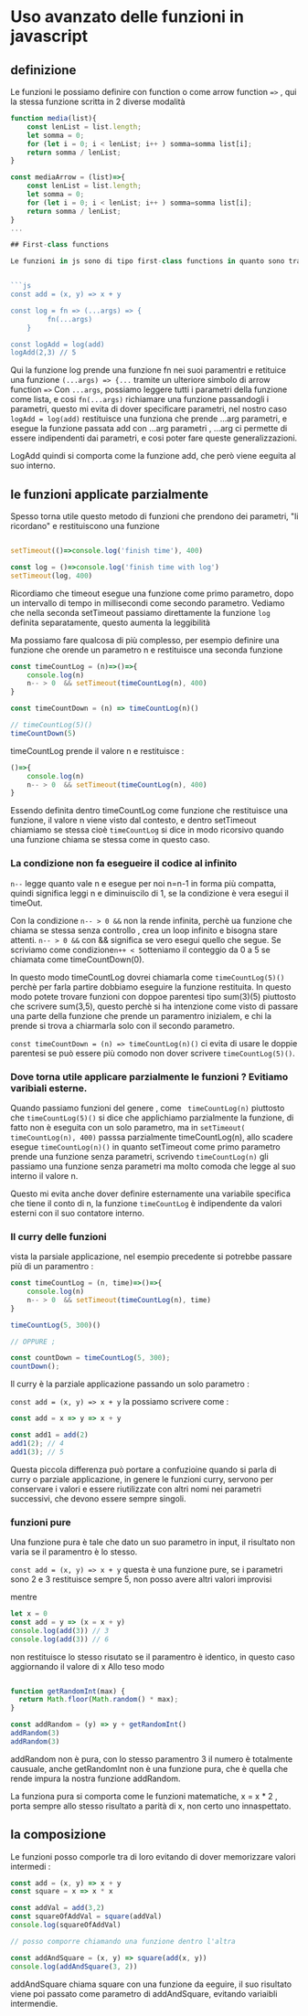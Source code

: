 # Uso avanzato delle funzioni in javascript

## definizione

Le funzioni le possiamo definire con function o come arrow function `=>` , qui la stessa funzione scritta in 2 diverse modalità  

```js
function media(list){
    const lenList = list.length;
    let somma = 0;
    for (let i = 0; i < lenList; i++ ) somma=somma list[i];
    return somma / lenList;
}

const mediaArrow = (list)=>{
    const lenList = list.length;
    let somma = 0;
    for (let i = 0; i < lenList; i++ ) somma=somma list[i];
    return somma / lenList;
}
...

## First-class functions

Le funzioni in js sono di tipo first-class functions in quanto sono trattate come comune variabili e possono essere passati come paramentri nelle funzioni o restite dalle funzioni:


```js
const add = (x, y) => x + y

const log = fn => (...args) => {
         fn(...args)
    }

const logAdd = log(add)
logAdd(2,3) // 5 
```

Qui la funzione log prende una funzione fn nei suoi paramentri e retituice una funzione `(...args) => {...` tramite un ulteriore simbolo di arrow function `=>`
Con `...args`, possiamo leggere tutti i parametri della funzione come lista, e cosi   `fn(...args)` richiamare una funzione passandogli i parametri, questo mi evita di dover specificare parametri, nel nostro caso `logAdd = log(add)` restituisce una funziona che prende ...arg parametri, e esegue la funzione passata add con ...arg parametri , ...arg ci permette di essere indipendenti dai parametri, e cosi poter fare queste generalizzazioni.

LogAdd quindi si comporta come la funzione add, che però viene  eeguita al suo interno.

## le funzioni applicate parzialmente

Spesso torna utile questo metodo di funzioni che prendono dei parametri, "li ricordano" e restituiscono una funzione

```js

setTimeout(()=>console.log('finish time'), 400)

const log = ()=>console.log('finish time with log')
setTimeout(log, 400)

```

Ricordiamo che timeout esegue una funzione come primo parametro, dopo un intervallo di tempo in millisecondi come secondo parametro.
Vediamo che nella seconda setTimeout passiamo direttamente la funzione `log` definita separatamente, questo aumenta la leggibilità

Ma possiamo fare qualcosa di più complesso, per esempio definire una funzione che orende un parametro n e restituisce una seconda funzione

```js
const timeCountLog = (n)=>()=>{
    console.log(n)
    n-- > 0  && setTimeout(timeCountLog(n), 400)
}

const timeCountDown = (n) => timeCountLog(n)()

// timeCountLog(5)()
timeCountDown(5)

```
timeCountLog prende il valore n e restituisce :

```js
()=>{
    console.log(n)
    n-- > 0  && setTimeout(timeCountLog(n), 400)
}
```

Essendo definita dentro timeCountLog come funzione che restituisce una funzione, il valore n viene visto dal contesto, e dentro setTimeout chiamiamo se stessa cioè `timeCountLog` si dice in modo ricorsivo quando una funzione chiama se stessa come in questo caso.

### La condizione non fa esegueire il codice al infinito

`n--` legge quanto vale n e esegue per noi n=n-1 in forma più compatta, quindi significa leggi n e diminuiscilo di 1, se la condizione è vera esegui il timeOut.

Con la condizione `n-- > 0 &&` non la rende infinita, perchè ua funzione che chiama se stessa senza controllo , crea un loop infinito e bisogna stare attenti.
`n-- > 0 &&` con && significa se vero esegui quello che segue. Se scriviamo come condizione`n++ < 5`otteniamo il conteggio da 0 a 5 se chiamata come timeCountDown(0).

In questo modo timeCountLog dovrei chiamarla come `timeCountLog(5)()` perchè per farla partire dobbiamo eseguire la funzione restituita.
In questo modo potete trovare funzioni con doppoe parentesi tipo sum(3)(5) piuttosto che scrivere sum(3,5), questo perchè si ha intenzione come visto di passare una parte della funzione che prende un paramentro inizialem, e chi la prende si trova a chiarmarla solo con il secondo parametro.

`const timeCountDown = (n) => timeCountLog(n)()` ci evita di usare le doppie parentesi se può essere più comodo non dover scrivere `timeCountLog(5)()`.

### Dove torna utile applicare parzialmente le funzioni ? Evitiamo varibiali esterne.

Quando passiamo funzioni del genere , come ` timeCountLog(n)`  piuttosto che  `timeCountLog(5)()` si dice che applichiamo parzialmente la funzione, di fatto non è eseguita con un solo parametro, ma  in `setTimeout( timeCountLog(n), 400)` passsa parzialmente  timeCountLog(n), allo scadere esegue  `timeCountLog(n)()` in quanto setTimeout come primo parametro prende una funzione senza parametri, scrivendo  `timeCountLog(n)` gli passiamo una funzione senza parametri ma molto comoda che legge al suo interno il valore n.

Questo mi evita anche dover definire esternamente una variabile specifica che tiene il conto di n, la funzione `timeCountLog` è indipendente da valori esterni con il suo contatore interno.

### Il curry delle funzioni

vista la parsiale applicazione, nel esempio precedente si potrebbe passare più di un paramentro :

```js
const timeCountLog = (n, time)=>()=>{
    console.log(n)
    n-- > 0  && setTimeout(timeCountLog(n), time)
}

timeCountLog(5, 300)()

// OPPURE ;

const countDown = timeCountLog(5, 300);
countDown();
```

Il curry è la parziale applicazione passando un solo parametro :

`const add = (x, y) => x + y` la possiamo scrivere come :

```js
const add = x => y => x + y

const add1 = add(2)
add1(2); // 4
add1(3); // 5
```

Questa piccola differenza può portare a confuzioine quando si parla di curry o parziale applicazione, in genere le funzioni curry, servono per conservare i valori e essere riutilizzate con altri nomi nei parametri successivi, che devono essere sempre singoli.

### funzioni pure

Una funzione pura è tale che dato un suo parametro in input, il risultato non varia se il paramentro è lo stesso.

`const add = (x, y) => x + y` questa è una funzione pure, se i parametri sono 2 e 3 restituisce sempre 5, non posso avere altri valori improvisi

mentre

```js
let x = 0
const add = y => (x = x + y)
console.log(add(3)) // 3
console.log(add(3)) // 6
```

non restituisce lo stesso risutato se il paramentro è identico, in questo caso aggiornando il valore di x
Allo teso modo 

```js

function getRandomInt(max) {
  return Math.floor(Math.random() * max);
}

const addRandom = (y) => y + getRandomInt()
addRandom(3) 
addRandom(3)
```

addRandom non è pura, con lo stesso paramentro 3 il numero è totalmente causuale, anche getRandomInt non è una funzione pura, che è quella che rende impura la nostra funzione addRandom.

La funziona pura si comporta come le funzioni matematiche, x = x * 2 , porta sempre allo stesso risultato a parità di x, non certo uno innaspettato.

## la composizione

Le funzioni posso comporle tra di loro evitando di dover memorizzare valori intermedi :

```js
const add = (x, y) => x + y
const square = x => x * x

const addVal = add(3,2)
const squareOfAddVal = square(addVal)
console.log(squareOfAddVal)

// posso comporre chiamando una funzione dentro l'altra

const addAndSquare = (x, y) => square(add(x, y))
console.log(addAndSquare(3, 2))
```

addAndSquare chiama square con una funzione da eeguire, il suo risultato viene poi passato come parametro di addAndSquare, evitando variaibli intermendie.